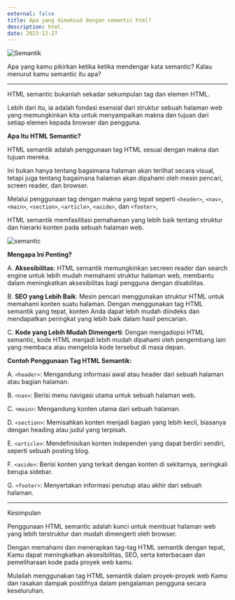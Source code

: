```yaml
---
external: false
title: Apa yang dimaksud dengan semantic html?
description: html.
date: 2023-12-27
---
```




![Semantik](https://dev-to-uploads.s3.amazonaws.com/uploads/articles/3gu03n0ji3og40nnos4j.jpg)

Apa yang kamu pikirkan ketika ketika mendengar kata semantic?
Kalau menurut kamu semantic itu apa?

---
HTML semantic bukanlah sekadar sekumpulan tag dan elemen HTML.

Lebih dari itu, ia adalah fondasi esensial dari struktur sebuah halaman web yang 
memungkinkan kita untuk menyampaikan makna dan tujuan dari setiap elemen kepada browser dan pengguna.

**Apa Itu HTML Semantic?**

HTML semantik adalah penggunaan tag HTML sesuai dengan makna dan tujuan mereka. 

Ini bukan hanya tentang bagaimana halaman akan terlihat secara visual, 
tetapi juga tentang bagaimana halaman akan dipahami oleh mesin pencari, screen reader, dan browser. 

Melalui penggunaan tag dengan makna yang tepat seperti 
`<header>`, `<nav>`, `<main>`, `<section>`, `<article>`, `<aside>`, dan `<footer>`, 

HTML semantik memfasilitasi pemahaman yang lebih baik tentang struktur 
dan hierarki konten pada sebuah halaman web.

![semantic](https://dev-to-uploads.s3.amazonaws.com/uploads/articles/d5ufyrcbyitdh2bxjaqi.jpg)


**Mengapa Ini Penting?**

A. **Aksesibilitas**: HTML semantik memungkinkan secreen reader dan search engine untuk lebih mudah memahami struktur halaman web, 
membantu dalam meningkatkan aksesibilitas bagi pengguna dengan disabilitas.

B. **SEO yang Lebih Baik**: Mesin pencari menggunakan struktur HTML untuk memahami konten suatu halaman. 
Dengan menggunakan tag HTML semantik yang tepat, konten Anda dapat lebih mudah diindeks dan mendapatkan peringkat 
yang lebih baik dalam hasil pencarian.

C. **Kode yang Lebih Mudah Dimengerti**: Dengan mengadopsi HTML semantic, kode HTML menjadi lebih mudah dipahami 
oleh pengembang lain yang membaca atau mengelola kode tersebut di masa depan.


**Contoh Penggunaan Tag HTML Semantik:**

A. `<header>`: Mengandung informasi awal atau header dari sebuah halaman atau bagian halaman.

B. `<nav>`: Berisi menu navigasi utama untuk sebuah halaman web.

C. `<main>`: Mengandung konten utama dari sebuah halaman.

D. `<section>`: Memisahkan konten menjadi bagian yang lebih kecil, biasanya dengan heading atau judul yang terpisah.

E. `<article>`: Mendefinisikan konten independen yang dapat berdiri sendiri, seperti sebuah posting blog.

F. `<aside>`: Berisi konten yang terkait dengan konten di sekitarnya, seringkali berupa sidebar.

G. `<footer>`: Menyertakan informasi penutup atau akhir dari sebuah halaman.

---

Kesimpulan

Penggunaan HTML semantic adalah kunci untuk membuat halaman web yang lebih terstruktur dan mudah dimengerti oleh browser.

Dengan memahami dan menerapkan tag-tag HTML semantik dengan tepat, Kamu dapat meningkatkan aksesibilitas, 
SEO, serta keterbacaan dan pemeliharaan kode pada proyek web kamu. 

Mulailah menggunakan tag HTML semantik dalam proyek-proyek web Kamu dan 
rasakan dampak positifnya dalam pengalaman pengguna secara keseluruhan.


